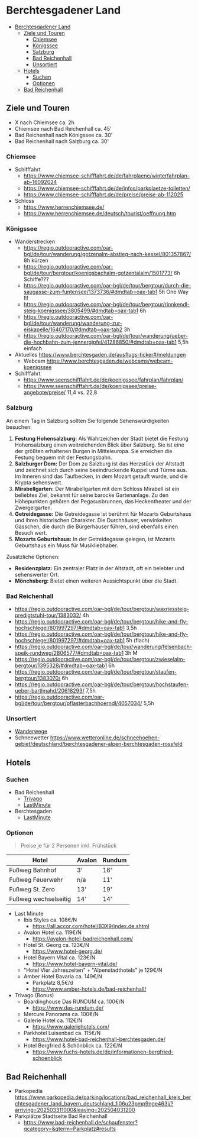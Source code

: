
# Berchtesgadener Land

- [Berchtesgadener Land](#berchtesgadener-land)
  - [Ziele und Touren](#ziele-und-touren)
    - [Chiemsee](#chiemsee)
    - [Königssee](#königssee)
    - [Salzburg](#salzburg)
    - [Bad Reichenhall](#bad-reichenhall)
    - [Unsortiert](#unsortiert)
  - [Hotels](#hotels)
    - [Suchen](#suchen)
    - [Optionen](#optionen)
  - [Bad Reichenhall](#bad-reichenhall-1)


## Ziele und Touren

* X nach Chiemsee ca. 2h
* Chiemsee nach Bad Reichenhall ca. 45'
* Bad Reichenhall nach Königssee ca. 30'
* Bad Reichenhall nach Salzburg ca. 30'

### Chiemsee

* Schifffahrt
  * https://www.chiemsee-schifffahrt.de/de/fahrplaene/winterfahrplan-ab-16092024
  * https://www.chiemsee-schifffahrt.de/de/infos/parkplaetze-toiletten/
  * https://www.chiemsee-schifffahrt.de/de/preise/preise-ab-112025
* Schloss
  * https://www.herrenchiemsee.de/
  * https://www.herrenchiemsee.de/deutsch/tourist/oeffnung.htm

### Königssee

* Wanderstrecken
  * https://regio.outdooractive.com/oar-bgl/de/tour/wanderung/gotzenalm-abstieg-nach-kessel/801357867/ 8h kürzen
  * https://regio.outdooractive.com/oar-bgl/de/tour/bergtour/koenigsbachalm-gotzentalalm/1501773/ 6h Schiffe???
  * https://regio.outdooractive.com/oar-bgl/de/tour/bergtour/durch-die-saugasse-zum-funtensee/1373736/#dmdtab=oax-tab1 5h One Way !!!
  * https://regio.outdooractive.com/oar-bgl/de/tour/bergtour/rinnkendl-steig-koenigssee/3805499/#dmdtab=oax-tab1 6h
  * https://regio.outdooractive.com/oar-bgl/de/tour/wanderung/wanderung-zur-eiskapelle/16407170/#dmdtab=oax-tab2 3h
  * https://regio.outdooractive.com/oar-bgl/de/tour/wanderung/ueber-die-hochbahn-zum-jennergipfel/41286850/#dmdtab=oax-tab1 5,5h einfach
* Aktuelles
https://www.berchtesgaden.de/ausflugs-ticker#/meldungen
  * Webcam
  https://www.berchtesgaden.de/webcams/webcam-koenigssee
* Schifffahrt
  * https://www.seenschifffahrt.de/de/koenigssee/fahrplan/fahrplan/
  * https://www.seenschifffahrt.de/de/koenigssee/preise-angebote/preise/ 11,4 vs. 22,8

### Salzburg

An einem Tag in Salzburg sollten Sie folgende Sehenswürdigkeiten besuchen:

1.  **Festung Hohensalzburg:** Als Wahrzeichen der Stadt bietet die Festung Hohensalzburg einen weitreichenden Blick über Salzburg. Sie ist eine der größten erhaltenen Burgen in Mitteleuropa. Sie erreichen die Festung bequem mit der Festungsbahn.
2.  **Salzburger Dom:** Der Dom zu Salzburg ist das Herzstück der Altstadt und zeichnet sich durch seine beeindruckende Kuppel und Türme aus. Im Inneren sind das Taufbecken, in dem Mozart getauft wurde, und die Krypta sehenswert.
3.  **Mirabellgarten:** Der Mirabellgarten mit dem Schloss Mirabell ist ein beliebtes Ziel, bekannt für seine barocke Gartenanlage. Zu den Höhepunkten gehören der Pegasusbrunnen, das Heckentheater und der Zwergelgarten.
4.  **Getreidegasse:** Die Getreidegasse ist berühmt für Mozarts Geburtshaus und ihren historischen Charakter. Die Durchhäuser, verwinkelten Gässchen, die durch die Bürgerhäuser führen, sind ebenfalls einen Besuch wert.
5.  **Mozarts Geburtshaus:** In der Getreidegasse gelegen, ist Mozarts Geburtshaus ein Muss für Musikliebhaber.

Zusätzliche Optionen:
*   **Residenzplatz:** Ein zentraler Platz in der Altstadt, oft ein belebter und sehenswerter Ort.
*   **Mönchsberg:** Bietet einen weiteren Aussichtspunkt über die Stadt.

### Bad Reichenhall

* https://regio.outdooractive.com/oar-bgl/de/tour/bergtour/waxriessteig-predigtstuhl-tour/1383032/ 4h
* https://regio.outdooractive.com/oar-bgl/de/tour/bergtour/hike-and-fly-hochschlegel/801997297/#dmdtab=oax-tab1 3,5h
* https://regio.outdooractive.com/oar-bgl/de/tour/bergtour/hike-and-fly-hochschlegel/801997297/#dmdtab=oax-tab1 5h (flach)
* https://regio.outdooractive.com/oar-bgl/de/tour/wanderung/felsenbach-speik-rundweg/2806577/#dmdtab=oax-tab1 3h M
* https://regio.outdooractive.com/oar-bgl/de/tour/bergtour/zwieselalm-bergtour/1395328/#dmdtab=oax-tab1 6h
* https://regio.outdooractive.com/oar-bgl/de/tour/bergtour/staufen-bergtour/1383070/ 6h 
* https://regio.outdooractive.com/oar-bgl/de/tour/bergtour/hochstaufen-ueber-bartlmahd/20618293/ 7,5h
* https://regio.outdooractive.com/oar-bgl/de/tour/bergtour/pflasterbachhoerndl/4057034/ 5,5h

### Unsortiert

* [Wanderwege](https://regio.outdooractive.com/oar-bgl/de/touren/#caml=8hk,24tmxq,7v3bv7,0,0&cat=Wandern-main,Wanderung,Fernwanderweg,Pilgerweg,Themenweg,Nordic%20Walking,Bergtour,Winterwandern&filter=r-fullyTranslatedLangus-,r-openState-,s-duration-180to480,sb-sortedBy-0&zc=12.,12.99202,47.61704) 
* Schneewetter
https://www.wetteronline.de/schneehoehen-gebiet/deutschland/berchtesgadener-alpen-berchtesgaden-rossfeld


## Hotels

### Suchen

* Bad Reichenhall
  * [Trivago](https://www.trivago.de/de/lm/g%C3%BCnstige-hotels-in-bad-reichenhall-deutschland?search=101-2;101-3;101-4;101-6;200-2142;411-2;dr-20250331-20250403-s;pr-0-20030;rc-1-2;so-1)
  * [LastMinute](https://www.lastminute.de/s/hdp/search?datefrom=2025-03-31&dateto=2025-04-03&search_mode=HO&sort=price_asc&destination=143713&abTestVariant=P&adults=2&source=csw&bf_subsource=S01HPV10S10RR01&businessProfileId=HOLIDAYSLASTMINUTEDE_PROMO2&search_id=x17430626421005903&vc_searchId=459400858&price=203,650&accomodation_type=14,5,1,7&meal=2)
* Berchtesgaden
  * [LastMinute](https://www.lastminute.de/s/hdp/search?datefrom=2025-03-31&dateto=2025-04-03&search_mode=HO&sort=recommended&destination=143919&abTestVariant=P&adults=2&source=widget_openx_map&bf_subsource=S01HPV10S10RR01&businessProfileId=HOLIDAYSLASTMINUTEDE_PROMO2&search_id=x17430643314835903&bfSubSource=S01RRV10S10RR01&vc_searchId=458901270&map_area=MAPSEARCH,47.66599964403832,12.929256412169394,47.596278324356746,13.050882312437864&price=179,600&accomodation_type=7,1&meal=2)

### Optionen

> Preise je für 2 Personen inkl. Frühstück

| Hotel  | Avalon  | Rundum | 
|---|---| --- |
| Fußweg Bahnhof  | 3'  | 16' |
| Fußweg Feuerwehr  | n/a  | 11' |
| Fußweg St. Zero  | 13'  | 19' |
| Fußweg wechselseitig | 14' | 14' |


* Last Minute
  * Ibis Styles ca. 108€/N
    * https://all.accor.com/hotel/B3X9/index.de.shtml
  * Avalon Hotel ca. 119€/N
    * https://avalon-hotel-badreichenhall.com/
  * Hotel St. Georg ca. 123€/N
    * https://www.hotel-georg.de/
  * Hotel Bayern Vital ca. 123€/N
    * https://www.hotel-bayern-vital.de/
  * "Hotel Vier Jahreszeiten" + "Alpenstadthotels" je 129€/N
  * Amber Hotel Bavaria ca. 149€/N
    * Parkplatz 8,5€/d
    * https://www.amber-hotels.de/bad-reichenhall/
* Trivago (Bonus)
  * Boardinghouse Das RUNDUM ca. 100€/N
    * https://www.das-rundum.de/
  * Mercure Panorama ca. 100€/N
  * Galerie Hotel ca. 112€/N
    * https://www.galeriehotels.com/
  * Parkhotel Luisenbad ca. 115€/N
    * https://www.hotel-bad-reichenhall-berchtesgaden.de/
  * Hotel Bergfried & Schönblick ca. 122€/N
    * https://www.fuchs-hotels.de/de/informationen-bergfried-schoenblick

## Bad Reichenhall

* Parkopedia
https://www.parkopedia.de/parking/locations/bad_reichenhall_kreis_berchtesgadener_land_bayern_deutschland_1i06u23pmp9nge463j/?arriving=202503311000&leaving=202504031200
* Parkplätze Stadtseite Bad Reichenhall
  * https://www.bad-reichenhall.de/schaufenster?qcategory=&qterm=Parkplatz#results